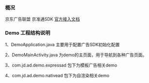 ### 概况
京东广告联盟 京准通SDK [官方接入文档](https://help-sdk-doc.jd.com/ansdkDoc/)

### Demo 工程结构说明

1、DemoApplication.java 主要用于配置广告SDK初始化配置

2、DemoMainActivity.java 为demo的主页面，用于导航到各种广告页面。

3、com.jd.ad.demo.expressad 包下为模板广告相关demo

4、com.jd.ad.demo.nativead 包下为自渲染相关demo




